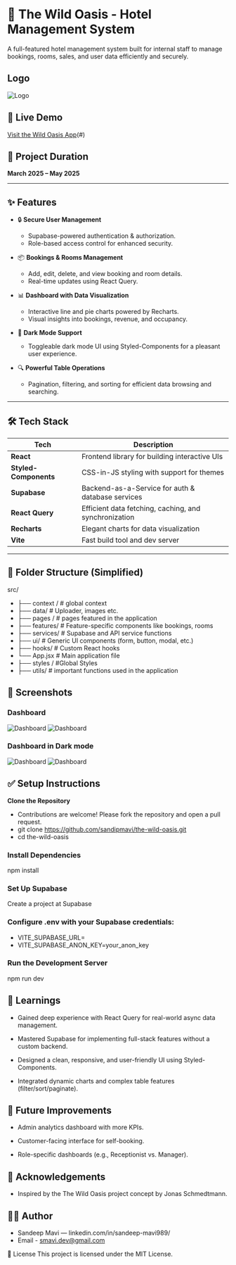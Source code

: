 # 🏨 The Wild Oasis - Hotel Management System

A full-featured hotel management system built for internal staff to manage bookings, rooms, sales, and user data efficiently and securely.
## Logo
![Logo](./public/logo-light.png)
## 🚀 Live Demo

[Visit the Wild Oasis App](https://wiiild-oasis.netlify.app/login)(#) <!-- Replace with actual deployed link when available -->

## 📅 Project Duration

**March 2025 – May 2025**

---

## ✨ Features

- 🔒 **Secure User Management**  
  - Supabase-powered authentication & authorization.
  - Role-based access control for enhanced security.

- 📦 **Bookings & Rooms Management**  
  - Add, edit, delete, and view booking and room details.
  - Real-time updates using React Query.

- 📊 **Dashboard with Data Visualization**  
  - Interactive line and pie charts powered by Recharts.
  - Visual insights into bookings, revenue, and occupancy.

- 🌙 **Dark Mode Support**  
  - Toggleable dark mode UI using Styled-Components for a pleasant user experience.

- 🔍 **Powerful Table Operations**  
  - Pagination, filtering, and sorting for efficient data browsing and searching.

---

## 🛠️ Tech Stack

| Tech             | Description                                        |
|------------------|----------------------------------------------------|
| **React**        | Frontend library for building interactive UIs      |
| **Styled-Components** | CSS-in-JS styling with support for themes        |
| **Supabase**     | Backend-as-a-Service for auth & database services  |
| **React Query**  | Efficient data fetching, caching, and synchronization |
| **Recharts**     | Elegant charts for data visualization              |
| **Vite**         | Fast build tool and dev server                     |

---

## 📂 Folder Structure (Simplified)
src/
- ├── context / # global context
- ├── data/ # Uploader, images etc.
- ├── pages / # pages featured in the application
- ├── features/ # Feature-specific components like bookings, rooms
- ├── services/ # Supabase and API service functions
- ├── ui/ # Generic UI components (form, button, modal, etc.)
- ├── hooks/ # Custom React hooks
- └── App.jsx # Main application file
- ├── styles / #Global Styles
- ├── utils/ # important functions used in the application

## 📸 Screenshots
 ### Dashboard
 ![Dashboard](./shots/SS-dashboard.png)
 ![Dashboard](./shots/SS-dashboard2.png)
 ### Dashboard in Dark mode
 ![Dashboard](./shots/SS-dashboard-d1.png)
 ![Dashboard](./shots/SS-dashboard-d2.png)
 

## ✅ Setup Instructions

 **Clone the Repository**
 -  Contributions are welcome! Please fork the repository and open a pull request.
 - git clone https://github.com/sandipmavi/the-wild-oasis.git
 - cd the-wild-oasis
### Install Dependencies
  npm install
### Set Up Supabase

 Create a project at Supabase

### Configure .env with your Supabase credentials:

- VITE_SUPABASE_URL=
- VITE_SUPABASE_ANON_KEY=your_anon_key
### Run the Development Server
npm run dev
## 🧠 Learnings
- Gained deep experience with React Query for real-world async data management.

- Mastered Supabase for implementing full-stack features without a custom backend.

- Designed a clean, responsive, and user-friendly UI using Styled-Components.

- Integrated dynamic charts and complex table features (filter/sort/paginate).

## 📌 Future Improvements
- Admin analytics dashboard with more KPIs.

- Customer-facing interface for self-booking.

- Role-specific dashboards (e.g., Receptionist vs. Manager).

## 🙌 Acknowledgements
- Inspired by the The Wild Oasis project concept by Jonas Schmedtmann.

## 🧑‍💻 Author
- Sandeep Mavi — linkedin.com/in/sandeep-mavi989/
- Email - smavi.dev@gmail.com


📄 License
This project is licensed under the MIT License.
